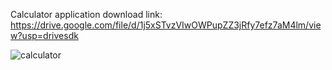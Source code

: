 Calculator application download link:   
https://drive.google.com/file/d/1j5xSTvzVIwOWPupZZ3jRfy7efz7aM4lm/view?usp=drivesdk

![calculator](https://github.com/user-attachments/assets/cac27657-731f-40df-9849-3ad37b854c64)
